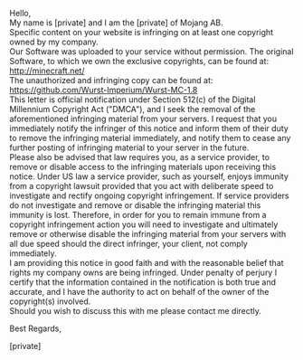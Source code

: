 Hello,  
My name is [private] and I am the [private] of Mojang AB.  
Specific content on your website is infringing on at least one copyright owned by my company.  
Our Software was uploaded to your service without permission. The original Software, to which we own the exclusive copyrights, can be found at:  
http://minecraft.net/  
The unauthorized and infringing copy can be found at:  
https://github.com/Wurst-Imperium/Wurst-MC-1.8  
This letter is official notification under Section 512(c) of the Digital Millennium Copyright Act ("DMCA"), and I seek the removal of the aforementioned infringing material from your servers. I request that you immediately notify the infringer of this notice and inform them of their duty to remove the infringing material immediately, and notify them to cease any further posting of infringing material to your server in the future.  
Please also be advised that law requires you, as a service provider, to remove or disable access to the infringing materials upon receiving this notice. Under US law a service provider, such as yourself, enjoys immunity from a copyright lawsuit provided that you act with deliberate speed to investigate and rectify ongoing copyright infringement. If service providers do not investigate and remove or disable the infringing material this immunity is lost. Therefore, in order for you to remain immune from a copyright infringement action you will need to investigate and ultimately remove or otherwise disable the infringing material from your servers with all due speed should the direct infringer, your client, not comply immediately.  
I am providing this notice in good faith and with the reasonable belief that rights my company owns are being infringed. Under penalty of perjury I certify that the information contained in the notification is both true and accurate, and I have the authority to act on behalf of the owner of the copyright(s) involved.  
Should you wish to discuss this with me please contact me directly.    

Best Regards,  

[private]
